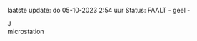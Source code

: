laatste update: 
do 05-10-2023  2:54   uur 
Status: FAALT - geel - 
<div class="service R">J</div><div class="service Y">microstation</div>